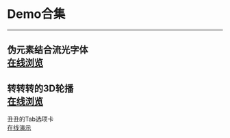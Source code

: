 # Demo合集
-------------------------
伪元素结合流光字体<br>
<a href="https://lennam.github.io/TimeFont/" target="_blank">在线浏览</a>
----------------------------
转转转的3D轮播<br>
<a href="https://lennam.github.io/3D-Carousel/" target="_blank">在线浏览</a>
--------------------------
丑丑的Tab选项卡<br>
<a href="https://lennam.github.io/simpleTab/" target="_blank">在线演示</a>

